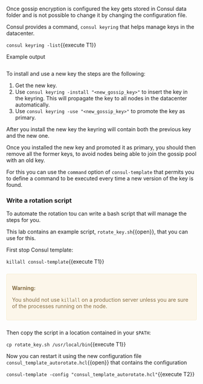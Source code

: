 Once gossip encryption is configured the key gets stored in Consul data folder and is not possible to change it by changing the configuration file.

Consul provides a command, `consul keyring` that helps manage keys in the datacenter.

`consul keyring -list`{{execute T1}}

Example output

```
```

To install and use a new key the steps are the following:

1. Get the new key.
1. Use `consul keyring -install "<new_gossip_key>"` to insert the key in the keyring. This will propagate the key to all nodes in the datacenter automatically.
1. Use `consul keyring -use "<new_gossip_key>"` to promote the key as primary.

After you install the new key the keyring will contain both the previous key and the new one.

Once you installed the new key and promoted it as primary, you should then remove all the former keys, to avoid nodes being able to join the gossip pool with an old key.

For this you can use the `command` option of `consul-template` that permits you to define a command to be executed every time a new version of the key is found.

### Write a rotation script

To automate the rotation tou can write a bash script that will manage the steps for you.

This lab contains an example script, `rotate_key.sh`{{open}}, that you can use for this.

First stop Consul template:

`killall consul-template`{{execute T1}}

<div style="background-color:#fcf6ea; color:#866d42; border:1px solid #f8ebcf; padding:1em; border-radius:3px; margin:24px 0;">
  <p><strong>Warning:</strong><br>
  
  You should not use `killall` on a production server unless you are sure of the processes running on the node.

</p></div>

Then copy the script in a location contained in your `$PATH`:

`cp rotate_key.sh /usr/local/bin`{{execute T1}}

Now you can restart it using the new configuration file `consul_template_autorotate.hcl`{{open}} that contains the configuration

`consul-template -config "consul_template_autorotate.hcl"`{{execute T2}}



<!-- Primary keys 
curl -s localhost:8500/v1/operator/keyring | jq -r '.[].PrimaryKeys| to_entries[].key'

curl -s localhost:8500/v1/operator/keyring | jq -r '.[].Keys| to_entries[].key'

Sort and uniq and use the key retrieved as a value to grep -v
-->